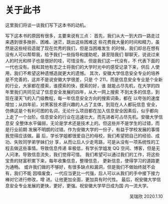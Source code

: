 # 关于此书
<p>   这里我们将谈一谈我们写下这本书的动机。</p>  
写下这本书的原因有很多，主要来说有三点：  
首先，我们从大一到大四一路走过来遇到很多挫折、困难、迷茫，跳出这些困难这
些花费我大量的时间和精力，虽然是这些经验造就了现在优秀的我们，但是当困难发生
的时候，我们却总在想有没有人可以帮帮我，给予我们一些指导和援助呢，甚至陪我们
聊聊天，说说过来人的时光和样子也是很好的哇，可惜没有。但是我们这一代没有，不
代表下面的一代也没有。我和其他有志之士将我们的大学时光中的感受记录下来，供后
人使用，我们不希望这种遗憾造就更大的遗憾。  
其次，安徽大学信息安全专业的培养是不完善的，这并不是说安徽大学很差，只是
个 211，而是信息安全专业是个全新的行业，大家都在摸索，谁摸索的快，摸索的好，谁
就能占尽先机，在大学的四年里我们共同见证了信息安全发展的四年，从大一网上搜索
不到太多的信息，到现在漫天飞的入门级教程，每一年信息安全方向的搜索词条，都在
以夸张的速度增加；从四年前，对黑客技术感兴趣的人占了主体，到现在人人都玩信息
安全，仿佛这是个有利可图的名词，无论什么项目都在加入信息安全因素后，似乎都向
上走了一个台阶。信息安全的行业在迅速壮大，而先进者可占尽先机。安徽大学信息安
全整体水平偏弱，无论是学术还是技术上的。但这些并不是学生的过错，而是行业前期
发展不明朗的过错。作为安徽大学的一份子，有益于学校发展的事情我觉得应该做。最
后，学长学姐都很爱自己的母校，我们希望把自己的经验、成功、失败同学弟学妹们分
享，从而让后人少走弯路，可是从没有一项系统性的工程去做这些事情。导致信息传递
率极低，有学长学姐发 QQ 空间、博客，但是无人问津。导致信息流失，我们觉得可惜。
我们希望可以通过我们的工作，将这些宝贵的财富积累下来，每年收集信息，整理信息，
更新信息，使得学习的道路更为通畅。  
或许我们做的不够好，有很多缺点和漏洞，但是我们不做始终就不会有，我们不能
因噎废食，一代应当更比一代强，后人可以从我们的手中接下接力棒对它进行修改，增
进。让他更加全面，更加具有时代性。  
最后，祝安徽大学信息安全专业发展的更快，更好，更强。祝安徽大学早日成为国
内一流大学。  
<p align="right">吴瑞欣                                                          
<align="right">2020.1.10</p>
